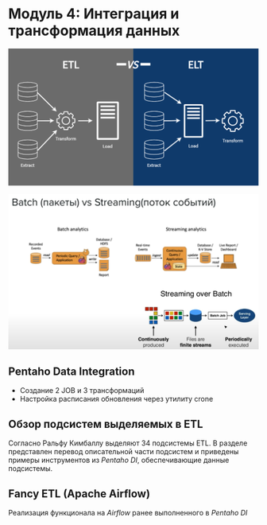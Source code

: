 # Модуль 4: Интеграция и трансформация данных

![ETL_ELT](https://github.com/Artem-ne-Artem/Data-engineering-DL/blob/main/DE-101%20Modules/Module04/ETL_ELT.png)

![Batch и streaming](https://github.com/Artem-ne-Artem/Data-engineering-DL/blob/main/DE-101%20Modules/Module04/Batch_streaming.png)

## Pentaho Data Integration
- Создание 2 JOB и 3 трансформаций
- Настройка расписания обновления через утилиту crone

## Обзор подсистем выделяемых в ETL

Согласно Ральфу Кимбаллу выделяют 34 подсистемы ETL. В разделе представлен перевод описательной части подсистем и приведены примеры инструментов из _Pentaho DI_, обеспечивающие данные подсистемы.

## Fancy ETL (Apache Airflow)

Реализация функционала на _Airflow_ ранее выполненного в _Pentaho DI_
